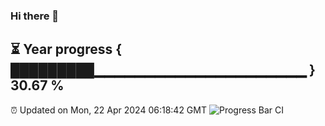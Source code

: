 ### Hi there 👋
⏳ Year progress { █████████▁▁▁▁▁▁▁▁▁▁▁▁▁▁▁▁▁▁▁▁▁ } 30.67 %
---
⏰ Updated on Mon, 22 Apr 2024 06:18:42 GMT
![Progress Bar CI](https://github.com/liununu/liununu/workflows/Progress%20Bar%20CI/badge.svg)
